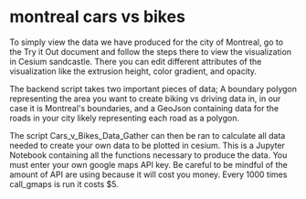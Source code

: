 # montreal cars vs bikes
To simply view the data we have produced for the city of Montreal, go to the Try it Out document and follow the steps there to view the visualization in Cesium sandcastle.
There you can edit different attributes of the visualization like the extrusion height, color gradient, and opacity.

The backend script takes two important pieces of data; A boundary polygon representing the area you want to create biking vs driving data in, in our case it is Montreal's boundaries, and a GeoJson containing data for 
the roads in your city likely representing each road as a polygon.

The script Cars_v_Bikes_Data_Gather can then be ran to calculate all data needed to create your own data to be plotted in cesium. This is a Jupyter Notebook containing all the functions necessary to produce the data.
You must enter your own google maps API key. Be careful to be mindful of the amount of API are using because it will cost you money. Every 1000 times call_gmaps is run it costs $5.



